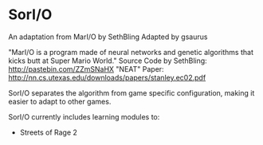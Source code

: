 # SorI/O

An adaptation from MarI/O by SethBling
Adapted by gsaurus

"MarI/O is a program made of neural networks and genetic algorithms that
kicks butt at Super Mario World."
Source Code by SethBling: http://pastebin.com/ZZmSNaHX
"NEAT" Paper: http://nn.cs.utexas.edu/downloads/papers/stanley.ec02.pdf

SorI/O separates the algorithm from game specific configuration,
making it easier to adapt to other games.

SorI/O currently includes learning modules to:
* Streets of Rage 2
